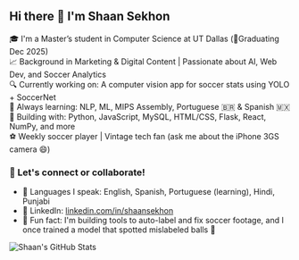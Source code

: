 ## Hi there 👋 I'm Shaan Sekhon

🎓 I'm a Master’s student in Computer Science at UT Dallas (📍Graduating Dec 2025)  
📈 Background in Marketing & Digital Content | Passionate about AI, Web Dev, and Soccer Analytics  
🔍 Currently working on: A computer vision app for soccer stats using YOLO + SoccerNet  
🧠 Always learning: NLP, ML, MIPS Assembly, Portuguese 🇧🇷 & Spanish 🇲🇽  
📸 Building with: Python, JavaScript, MySQL, HTML/CSS, Flask, React, NumPy, and more  
⚽ Weekly soccer player | Vintage tech fan (ask me about the iPhone 3GS camera 😄)

### 🤝 Let's connect or collaborate!
- 💬 Languages I speak: English, Spanish, Portuguese (learning), Hindi, Punjabi 
- 🔗 LinkedIn: [linkedin.com/in/shaansekhon](https://www.linkedin.com/in/shaansekhon/)
- 🧪 Fun fact: I'm building tools to auto-label and fix soccer footage, and I once trained a model that spotted mislabeled balls 👟

<!-- GitHub Stats -->
![Shaan's GitHub Stats](https://github-readme-stats.vercel.app/api?username=shaan11s&show_icons=true&theme=radical)

